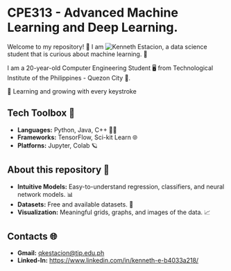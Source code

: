 # CPE313 - Advanced Machine Learning and Deep Learning.

Welcome to my repository! 👋 I am ![Kenneth Estacion](https://drive.google.com/file/d/1WgxkO-GILzraSVyvecNqtY6NbzdLDkDf/preview), a data science student that is curious about machine learning. 🚀

I am a 20-year-old Computer Engineering Student 🖥️ from Technological Institute of the Philippines - Quezon City 🏫.

🌱 Learning and growing with every keystroke

## Tech Toolbox 🧰

- **Languages:** Python, Java, C++ 🧙‍♂️
- **Frameworks:** TensorFlow, Sci-kit Learn 🌐
- **Platforns:** Jupyter, Colab 🪐

## About this repository 📁
- **Intuitive Models:** Easy-to-understand regression, classifiers, and neural network models. 📊
- **Datasets:** Free and available datasets. 🧠
- **Visualization:** Meaningful grids, graphs, and images of the data. 📈

## Contacts 🌐
- **Gmail:** qkestacion@tip.edu.ph
- **Linked-In:** https://www.linkedin.com/in/kenneth-e-b4033a218/
